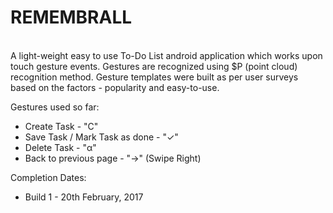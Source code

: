 # REMEMBRALL<br/>

<br/>A light-weight easy to use To-Do List android application which works upon touch gesture events. Gestures are recognized using $P (point cloud) recognition method. Gesture templates were built as per user surveys based on the factors - popularity and easy-to-use.

Gestures used so far:<br/>
<ul>
<li>Create Task - "C"</li>
<li>Save Task / Mark Task as done - "✓"</li>
<li>Delete Task - "α"</li>
<li>Back to previous page - "→" (Swipe Right)</li>
</ul>

Completion Dates:<br/>
<ul>
<li>Build 1 - 20th February, 2017</li>
</ul>
